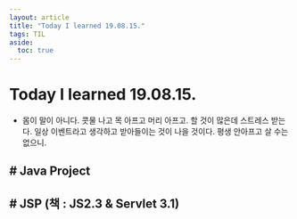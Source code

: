 ```yaml
---
layout: article
title: "Today I learned 19.08.15."
tags: TIL
aside:
  toc: true
---
```


# Today I learned 19.08.15.
- 몸이 말이 아니다. 콧물 나고 목 아프고 머리 아프고. 할 것이 많은데 스트레스 받는다. 일상 이벤트라고 생각하고 받아들이는 것이 나을 것이다. 평생 안아프고 살 수는 없으니.

## # Java Project
## # JSP (책 : JS2.3  & Servlet 3.1)
